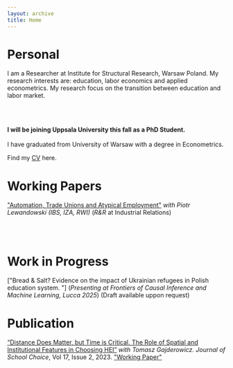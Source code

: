 ```yaml
---
layout: archive
title: Home
---
```


# Personal

I am a Researcher at Institute for Structural Research, Warsaw Poland. My research interests are: education, labor economics and applied econometrics. My research focus on the transition between education and labor market. 

<br/><br/>

<b>I will be joining Uppsala University this fall as a PhD Student.</b> 
<br/><br/>
I have graduated from University of Warsaw with a degree in Econometrics. 

Find my <a href="/files/CV_Szymczak.pdf">CV</a> here. 

 
# Working Papers

["Automation, Trade Unions and
Atypical Employment"](https://ibs.org.pl/wp-content/uploads/2024/09/Automation_AtypicalEmployment_IBS_WP_022024.pdf) _with Piotr Lewandowski (IBS, IZA, RWI)_ (_R&R_ at Industrial Relations)

<br/><br/>
# Work in Progress
["Bread & Salt? Evidence on the impact of Ukrainian refugees in Polish education system.
"] (_Presenting at Frontiers of Causal Inference and Machine Learning, Lucca 2025_) (Draft available uppon request) 


# Publication

[“Distance Does Matter, but Time is Critical. The Role of Spatial and Institutional Features in Choosing HEI”](https://www.tandfonline.com/doi/full/10.1080/15582159.2022.2162129?scroll=top&needAccess=true) _with Tomasz Gajderowicz. Journal of School Choice_, Vol 17, Issue 2, 2023. <a href="/publications/docs/X.pdf">"Working Paper"</a> 

<br/><br/>
<br/><br/>



